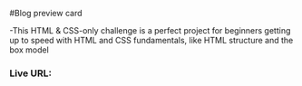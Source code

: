 #Blog preview card

-This HTML & CSS-only challenge is a perfect project for beginners getting up to speed with HTML and CSS fundamentals, like HTML structure and the box model

### Live URL: 